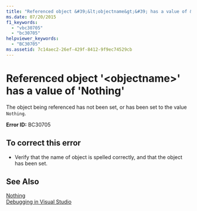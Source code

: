 ```yaml
---
title: "Referenced object &#39;&lt;objectname&gt;&#39; has a value of &#39;Nothing&#39;"
ms.date: 07/20/2015
f1_keywords: 
  - "vbc30705"
  - "bc30705"
helpviewer_keywords: 
  - "BC30705"
ms.assetid: 7c14aec2-26ef-429f-8412-9f9ec74529cb
---
```

# Referenced object &#39;&lt;objectname&gt;&#39; has a value of &#39;Nothing&#39;
The object being referenced has not been set, or has been set to the value `Nothing`.  
  
 **Error ID:** BC30705  
  
## To correct this error  
  
- Verify that the name of object is spelled correctly, and that the object has been set.  
  
## See Also  
 [Nothing](../../visual-basic/language-reference/nothing.md)  
 [Debugging in Visual Studio](/visualstudio/debugger/debugging-in-visual-studio)
